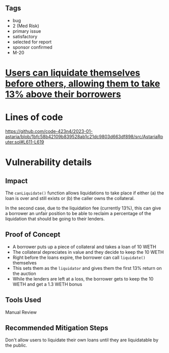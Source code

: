 ## Tags

- bug
- 2 (Med Risk)
- primary issue
- satisfactory
- selected for report
- sponsor confirmed
- M-20

# [Users can liquidate themselves before others, allowing them to take 13% above their borrowers](https://github.com/code-423n4/2023-01-astaria-findings/issues/281) 

# Lines of code

https://github.com/code-423n4/2023-01-astaria/blob/1bfc58b42109b839528ab1c21dc9803d663df898/src/AstariaRouter.sol#L611-L619


# Vulnerability details

## Impact
The `canLiquidate()` function allows liquidations to take place if either (a) the loan is over and still exists or (b) the caller owns the collateral.

In the second case, due to the liquidation fee (currently 13%), this can give a borrower an unfair position to be able to reclaim a percentage of the liquidation that should be going to their lenders.

## Proof of Concept
- A borrower puts up a piece of collateral and takes a loan of 10 WETH
- The collateral depreciates in value and they decide to keep the 10 WETH
- Right before the loans expire, the borrower can call `liquidate()` themselves
- This sets them as the `liquidator` and gives them the first 13% return on the auction
- While the lenders are left at a loss, the borrower gets to keep the 10 WETH and get a 1.3 WETH bonus

## Tools Used

Manual Review

## Recommended Mitigation Steps

Don't allow users to liquidate their own loans until they are liquidatable by the public.